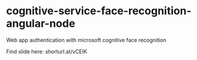# cognitive-service-face-recognition-angular-node
Web app authentication with microsoft cognitive face recognition

Find slide here: shorturl.at/vCEIK
